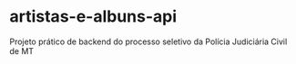 # artistas-e-albuns-api
Projeto prático de backend do processo seletivo da Polícia Judiciária Civil de MT
